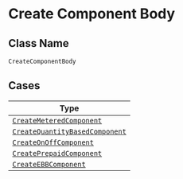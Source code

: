 
# Create Component Body

## Class Name

`CreateComponentBody`

## Cases

| Type |
|  --- |
| [`CreateMeteredComponent`](../../../doc/models/create-metered-component.md) |
| [`CreateQuantityBasedComponent`](../../../doc/models/create-quantity-based-component.md) |
| [`CreateOnOffComponent`](../../../doc/models/create-on-off-component.md) |
| [`CreatePrepaidComponent`](../../../doc/models/create-prepaid-component.md) |
| [`CreateEBBComponent`](../../../doc/models/create-ebb-component.md) |

